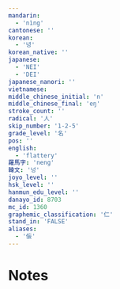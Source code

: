 ```yaml
---
mandarin:
  - 'nìng'
cantonese: ''
korean:
  - '녕'
korean_native: ''
japanese:
  - 'NEI'
  - 'DEI'
japanese_nanori: ''
vietnamese:
middle_chinese_initial: 'n'
middle_chinese_final: 'eŋ'
stroke_count: ''
radical: '人'
skip_number: '1-2-5'
grade_level: '名'
pos: ''
english:
  - 'flattery'
羅馬字: 'neng'
韓文: '넝'
joyo_level: ''
hsk_level: ''
hanmun_edu_level: ''
danayo_id: 8703
mc_id: 1360
graphemic_classification: '仁'
stand_in: 'FALSE'
aliases:
  - '侫'
---
```


# Notes
